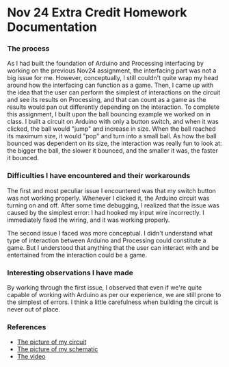 # Nov 24 Extra Credit Homework Documentation

### The process

As I had built the foundation of Arduino and Processing interfacing by working on the previous Nov24 assignment, the interfacing part was not a big issue for me. However, conceptually, I still couldn't quite wrap my head around how the interfacing can function as a game. Then, I came up with the idea that the user can perform the simplest of interactions on the circuit and see its results on Processing, and that can count as a game as the results would pan out differently depending on the interaction. To complete this assignment, I built upon the ball bouncing example we worked on in class. I built a circuit on Arduino with only a button switch, and when it was clicked, the ball would "jump" and increase in size. When the ball reached its maximum size, it would "pop" and turn into a small ball. As how the ball bounced was dependent on its size, the interaction was really fun to look at: the bigger the ball, the slower it bounced, and the smaller it was, the faster it bounced. 

### Difficulties I have encountered and their workarounds

The first and most peculiar issue I encountered was that my switch button was not working properly. Whenever I clicked it, the Arduino circuit was turning on and off. After some time debugging, I realized that the issue was caused by the simplest error: I had hooked my input wire incorrectly. I immediately fixed the wiring, and it was working properly.

The second issue I faced was more conceptual. I didn't understand what type of interaction between Arduino and Processing could constitute a game. But I understood that anything that the user can interact with and be entertained from the interaction could be a game.

### Interesting observations I have made

By working through the first issue, I observed that even if we're quite capable of working with Arduino as per our experience, we are still prone to the simplest of errors. I think a little carefulness when building the circuit is never out of place.

### References
  - [The picture of my circuit](https://drive.google.com/file/d/1_yY4bU7PgxKJl4p_TW40mqcLHFrOhXg_/view?usp=sharing)
  - [The picture of my schematic](https://drive.google.com/file/d/1HbFEEwf3K-7-g6_Ahi0-DVd9DSXhpjZm/view?usp=sharing)
  - [The video](https://drive.google.com/file/d/1rD8FsWS8K3BG-u0eeqK1RD_1bhdUaG43/view?usp=sharing)

